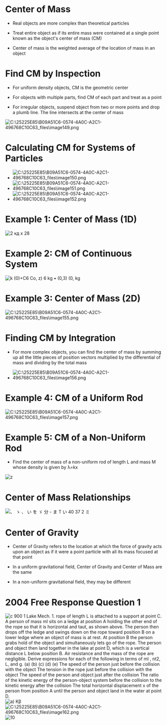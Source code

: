 Center of Mass
==============

-   Real objects are more complex than theoretical particles

-   Treat entire object as if its entire mass were contained at a single point known as the object's center of mass (CM)

-   Center of mass is the weighted average of the location of mass in an object

Find CM by Inspection
=====================

-   For uniform density objects, CM is the geometric center

-   For objects with multiple parts, find CM of each part and treat as a point

-   For irregular objects, suspend object from two or more points and drop a plumb line. The line intersects at the center of mass

  <img src="./media/image149.png" alt="C:\25225E85\B09A51C6-0574-4A0C-A2C1-496768C10C63_files\image149.png"/>

Calculating CM for Systems of Particles
=======================================

-   <img src="./media/image150.png" alt="C:\25225E85\B09A51C6-0574-4A0C-A2C1-496768C10C63_files\image150.png"/>

-   <img src="./media/image151.png" alt="C:\25225E85\B09A51C6-0574-4A0C-A2C1-496768C10C63_files\image151.png"/>

-   <img src="./media/image152.png" alt="C:\25225E85\B09A51C6-0574-4A0C-A2C1-496768C10C63_files\image152.png"/>

Example 1: Center of Mass (1D)
==============================

  <img src="./media/image153.png" alt="2 кд х 28 "/>

Example 2: CM of Continuous System
==================================

  <img src="./media/image154.png" alt="k (0)+C6 Co, z) 6 kg • (0,3) (0, kg "/>

Example 3: Center of Mass (2D)
==============================

  <img src="./media/image155.png" alt="C:\25225E85\B09A51C6-0574-4A0C-A2C1-496768C10C63_files\image155.png"/>

Finding CM by Integration
=========================

-   For more complex objects, you can find the center of mass by summing up all the little pieces of position vectors multiplied by the differential of mass and dividing by the total mass

-   <img src="./media/image156.png" alt="C:\25225E85\B09A51C6-0574-4A0C-A2C1-496768C10C63_files\image156.png"/>

Example 4: CM of a Uniform Rod
==============================

  <img src="./media/image157.png" alt="C:\25225E85\B09A51C6-0574-4A0C-A2C1-496768C10C63_files\image157.png"/>

Example 5: CM of a Non-Uniform Rod
==================================

-   Find the center of mass of a non-uniform rod of length L and mass M whose density is given by λ=kx

  <img src="./media/image158.png" alt="z "/>

Center of Mass Relationships
============================

  <img src="./media/image159.png" alt="、 ゝ 、 い を ゞ 分 - ま T い 40 37 2 ミ "/>

Center of Gravity
=================

-   Center of Gravity refers to the location at which the force of gravity acts upon an object as if it were a point particle with all its mass focused at that point

-   In a uniform gravitational field, Center of Gravity and Center of Mass are the same

-   In a non-uniform gravitational field, they may be different

2004 Free Response Question 1
=============================

  <img src="./media/image160.png" alt="c 900 1 Lake Mech. 1. rope of length L is attached to a support at point C. A person of mass ml sits on a ledge at position A holding the other end of the rope so that it is horizontal and taut, as shown above. The person then drops off the ledge and swings down on the rope toward position B on a lower ledge where an object of mass is at rest. At position B the person grabs hold of the object and simultaneously lets go of the rope. The person and object then land together in the lake at point D, which is a vertical distance L below position B. Air resistance and the mass of the rope are negligible. Derive expressions for each of the following in terms of ml , nt2, L, and g. (a) (b) (c) (d) (e) The speed of the person just before the collision with the object The tension in the rope just before the collision with the object The speed of the person and object just after the collision The ratio of the kinetic energy of the person-object system before the collision to the kinetic energy after the collision The total horizontal displacement x of the person from position A until the person and object land in the water at point D. "/>

  <img src="./media/image161.png" alt="a) Κβ "/>

  <img src="./media/image162.png" alt="C:\25225E85\B09A51C6-0574-4A0C-A2C1-496768C10C63_files\image162.png"/>

  <img src="./media/image163.png" alt="10 "/>